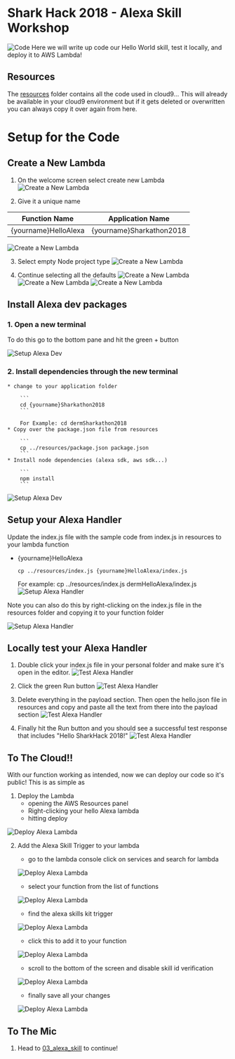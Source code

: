 # Shark Hack 2018 - Alexa Skill Workshop
![Code](../images/SharkHack%202018%20Alexa%20Workshop%20Banner%20-%20Code.png)
Here we will write up code our Hello World skill, test it locally, and deploy it to AWS Lambda!

## Resources
The [resources](../resources) folder contains all the code used in cloud9... This will already be available in your cloud9
environment but if it gets deleted or overwritten you can always copy it over again from here.

# Setup for the Code
## Create a New Lambda
1. On the welcome screen select create new Lambda
![Create a New Lambda](../images/Cloud9_Step1.png)

2. Give it a unique name

| Function Name | Application Name |
| --- | --- |
|{yourname}HelloAlexa | {yourname}Sharkathon2018 |

![Create a New Lambda](../images/Cloud9_Step2.png)

3. Select empty Node project type
![Create a New Lambda](../images/Cloud9_Step3.png)

4. Continue selecting all the defaults
![Create a New Lambda](../images/Cloud9_Step4a.png)
![Create a New Lambda](../images/Cloud9_Step4b.png)
![Create a New Lambda](../images/Cloud9_Step4c.png)

## Install Alexa dev packages
### 1. Open a new terminal
To do this go to the bottom pane and hit the green + button

![Setup Alexa Dev](../images/Cloud9_Step5.png)

### 2. Install dependencies through the new terminal
    * change to your application folder

        ```
        cd {yourname}Sharkathon2018
        ```

        For Example: cd dermSharkathon2018
    * Copy over the package.json file from resources

        ```
        cp ../resources/package.json package.json
        ```
    * Install node dependencies (alexa sdk, aws sdk...)
    
        ```
        npm install
        ```
![Setup Alexa Dev](../images/Cloud9_Step6.png)

## Setup your Alexa Handler
Update the index.js file with the sample code from index.js in 
resources to your lambda function
* {yourname}HelloAlexa

    ```
    cp ../resources/index.js {yourname}HelloAlexa/index.js
    ```
    For example: cp ../resources/index.js dermHelloAlexa/index.js
![Setup Alexa Handler](../images/Cloud9_Step7a.png)

Note you can also do this by right-clicking on the index.js file in the
resources folder and copying it to your function folder

![Setup Alexa Handler](../images/Cloud9_Step7b.png)

## Locally test your Alexa Handler
1. Double click your index.js file in your personal folder and make sure it's 
open in the editor.
![Test Alexa Handler](../images/Cloud9_Step8a.png)

2. Click the green Run button
![Test Alexa Handler](../images/Cloud9_Step8b.png)

3. Delete everything in the payload section. Then open the hello.json file
in resources and copy and paste all the text from there into the payload 
section
![Test Alexa Handler](../images/Cloud9_Step8c.png)

4. Finally hit the Run button and you should see a successful
test response that includes "Hello SharkHack 2018!"
![Test Alexa Handler](../images/Cloud9_Step8d.png)

## To The Cloud!!
With our function working as intended, now we can deploy our code so it's public!
This is as simple as 

1. Deploy the Lambda
    * opening the AWS Resources panel
    * Right-clicking your hello Alexa lambda
    * hitting deploy
    
![Deploy Alexa Lambda](../images/Cloud9_Step9.png)

2. Add the Alexa Skill Trigger to your lambda
    * go to the lambda console
    click on services and search for lambda

    ![Deploy Alexa Lambda](../images/Cloud9_Step9b.png)

    * select your function from the list of functions

    ![Deploy Alexa Lambda](../images/Cloud9_Step9c.png)

    * find the alexa skills kit trigger

    ![Deploy Alexa Lambda](../images/Cloud9_Step9d.png)

    * click this to add it to your function

    ![Deploy Alexa Lambda](../images/Cloud9_Step9e.png)

    * scroll to the bottom of the screen and disable skill id verification

    ![Deploy Alexa Lambda](../images/Cloud9_Step9f.png)

    * finally save all your changes

    ![Deploy Alexa Lambda](../images/Cloud9Step9g.png)

## To The Mic
1. Head to [03_alexa_skill](../03_alexa_skill) to continue!

